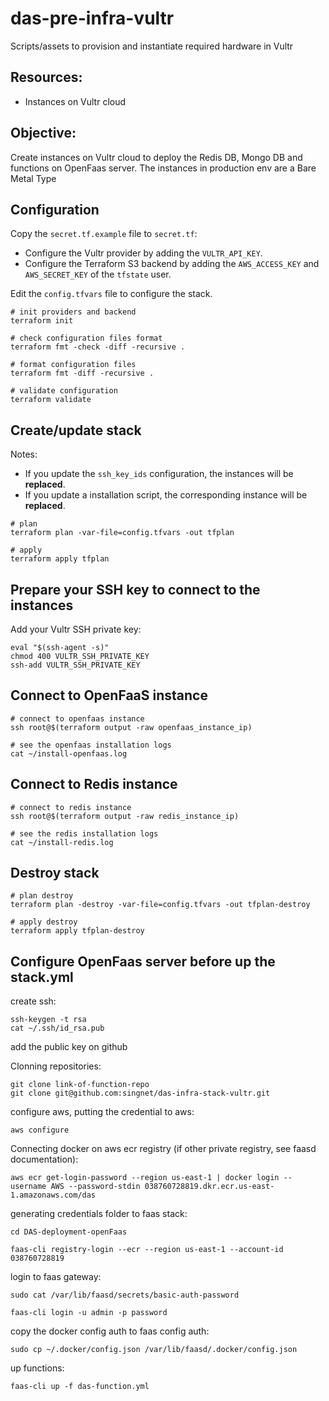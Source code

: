 # das-pre-infra-vultr
Scripts/assets to provision and instantiate required hardware in Vultr

## Resources:
- Instances on Vultr cloud

## Objective:
Create instances on Vultr cloud to deploy the Redis DB, Mongo DB and functions on OpenFaas server. The instances in production env are a Bare Metal Type

## Configuration

Copy the `secret.tf.example` file to `secret.tf`:

- Configure the Vultr provider by adding the `VULTR_API_KEY`.
- Configure the Terraform S3 backend by adding the `AWS_ACCESS_KEY` and `AWS_SECRET_KEY` of the `tfstate` user.

Edit the `config.tfvars` file to configure the stack.

```shell
# init providers and backend
terraform init

# check configuration files format
terraform fmt -check -diff -recursive .

# format configuration files
terraform fmt -diff -recursive .

# validate configuration
terraform validate
```

## Create/update stack

Notes:

- If you update the `ssh_key_ids` configuration, the instances will be **replaced**.
- If you update a installation script, the corresponding instance will be **replaced**.

```shell
# plan
terraform plan -var-file=config.tfvars -out tfplan

# apply
terraform apply tfplan
```

## Prepare your SSH key to connect to the instances

Add your Vultr SSH private key:

```shell
eval "$(ssh-agent -s)"
chmod 400 VULTR_SSH_PRIVATE_KEY
ssh-add VULTR_SSH_PRIVATE_KEY
```

## Connect to OpenFaaS instance

```shell
# connect to openfaas instance
ssh root@$(terraform output -raw openfaas_instance_ip)

# see the openfaas installation logs
cat ~/install-openfaas.log
```

## Connect to Redis instance

```shell
# connect to redis instance
ssh root@$(terraform output -raw redis_instance_ip)

# see the redis installation logs
cat ~/install-redis.log
```

## Destroy stack

```shell
# plan destroy
terraform plan -destroy -var-file=config.tfvars -out tfplan-destroy

# apply destroy
terraform apply tfplan-destroy
```

## Configure OpenFaas server before up the stack.yml

create ssh:
```
ssh-keygen -t rsa
cat ~/.ssh/id_rsa.pub
```
add the public key on github

Clonning repositories:
```
git clone link-of-function-repo
git clone git@github.com:singnet/das-infra-stack-vultr.git
```

configure aws, putting the credential to aws:
```
aws configure
```

Connecting docker on aws ecr registry (if other private registry, see faasd documentation):
```
aws ecr get-login-password --region us-east-1 | docker login --username AWS --password-stdin 038760728819.dkr.ecr.us-east-1.amazonaws.com/das
```

generating credentials folder to faas stack:
```
cd DAS-deployment-openFaas

faas-cli registry-login --ecr --region us-east-1 --account-id 038760728819
```

login to faas gateway:
```
sudo cat /var/lib/faasd/secrets/basic-auth-password

faas-cli login -u admin -p password
```

copy the docker config auth to faas config auth:
```
sudo cp ~/.docker/config.json /var/lib/faasd/.docker/config.json
```

up functions:
```
faas-cli up -f das-function.yml
```